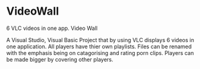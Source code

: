 # VideoWall
6 VLC videos in one app. Video Wall

A Visual Studio, Visual Basic Project that by using VLC displays 6 videos in one application.
All players have thier own playlists. Files can be renamed with the emphasis being on catagorising and rating porn clips.
Players can be made bigger by covering other players.
